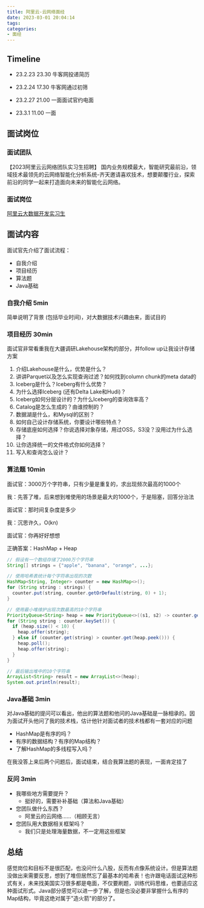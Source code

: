 ```yaml
---
title: 阿里云-云网络面经
date: 2023-03-01 20:04:14
tags:
categories:
- 面经
---
```


## Timeline

- 23.2.23	23.30 牛客网投递简历
- 23.2.24	17.30 牛客网通过初筛

- 23.2.27	21.00 一面面试官约电面

- 23.3.1	  11.00 一面



## 面试岗位

### 面试团队

【2023阿里云云网络团队实习生招聘】 国内业务规模最大，智能研究最前沿，领域技术最领先的云网络智能化分析系统-齐天邀请喜欢技术，想要颠覆行业，探索前沿的同学一起来打造面向未来的智能化云网络。

### 面试岗位

[阿里云大数据开发实习生](https://nowpick.nowcoder.com/w/intern/detail?jobId=12485)



## 面试内容

面试官先介绍了面试流程：

- 自我介绍
- 项目经历
- 算法题
- Java基础

### 自我介绍 5min

简单说明了背景 (包括毕业时间)，对大数据技术兴趣由来，面试目的



### 项目经历 30min

面试官非常看重我在大疆调研Lakehouse架构的部分，并follow up让我设计存储方案

1. 介绍Lakehouse是什么，优势是什么？
2. 讲讲Parquet以及怎么实现查询过滤？如何找到column chunk的meta data的
3. Iceberg是什么？Iceberg有什么优势？
4. 为什么选择Iceberg (还有Delta Lake和Hudi)？
5. Iceberg如何分层设计的？为什么Iceberg的查询效率高？
6. Catalog是怎么生成的？由谁控制的？
7. 数据湖是什么，和Mysql的区别？
8. 如何自己设计存储系统，你要设计哪些特点？
9. 存储底座如何选择？你说选择对象存储，用过OSS，S3没？没用过为什么选择？
10. 让你选择统一的文件格式你如何选择？
11. 写入和查询怎么设计？



### 算法题 10min

面试官：3000万个字符串，只有少量是重复的，求出现频次最高的1000个

我：先答了堆，后来想到堆使用的场景是最大的1000个，于是阻塞，回答分治法

面试官：那时间复杂度是多少

我：沉思许久，O(kn)

面试官：你再好好想想



正确答案：HashMap + Heap

```java
// 假设有一个数组存储了2000万个字符串
String[] strings = {"apple", "banana", "orange", ...};

// 使用哈希表统计每个字符串出现的次数
HashMap<String, Integer> counter = new HashMap<>();
for (String string : strings) {
  counter.put(string, counter.getOrDefault(string, 0) + 1);
}

// 使用最小堆维护出现次数最高的10个字符串
PriorityQueue<String> heap = new PriorityQueue<>((s1, s2) -> counter.get(s1) - counter.get(s2));
for (String string : counter.keySet()) {
  if (heap.size() < 10) {
    heap.offer(string);
  } else if (counter.get(string) > counter.get(heap.peek())) {
    heap.poll();
    heap.offer(string);
  }
}

// 最后输出堆中的10个字符串
ArrayList<String> result = new ArrayList<>(heap);
System.out.println(result);
```



### Java基础 3min

对Java基础的提问可以看出，他出的算法题和他问的Java基础是一脉相承的。因为面试开头他问了我的技术栈，估计他针对面试者的技术栈都有一套对应的问题

- HashMap是有序的吗？
- 有序的数据结构？有序的Map结构？
- 了解HashMap的多线程写入吗？

在我没答上来后两个问题后，面试结束，结合我算法题的表现，一面肯定挂了



### 反问 3min

- 我哪些地方需要提升？
  - 挺好的，需要补补基础（算法和Java基础）
- 您团队做什么东西？
  - 阿里云的云网络......（相顾无言）
- 您团队用大数据相关框架吗？
  - 我们只是处理海量数据，不一定用这些框架



## 总结

感觉岗位和目标不是很匹配，也没问什么八股，反而有点像系统设计。但是算法题没做出来需要反思，想到了堆但居然忘了最基本的哈希表！也许跟电话面试这种形式有关，未来找美国实习很多都是电面，不仅要刷题，训练代码思维，也要适应这种面试形式。Java部分感觉可以进一步了解，但是也没必要非掌握什么有序的Map结构，毕竟这绝对属于"造火箭"的部分了。
